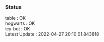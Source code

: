 ### Status


table : OK  
hogwarts : OK  
icy-bot : OK  
Latest Update : 2022-04-27 20:10:01.843818
